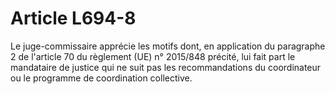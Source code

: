 # Article L694-8

<p>Le juge-commissaire apprécie les motifs dont, en application du paragraphe 2 de l'article 70 du règlement (UE) n° 2015/848 précité, lui fait part le mandataire de justice qui ne suit pas les recommandations du coordinateur ou le programme de coordination collective.</p>